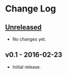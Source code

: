 # Change Log

## [Unreleased]
- No changes yet.

## v0.1 - 2016-02-23
- Initial release.

[Unreleased]: https://github.com/your-name/sibiro/compare/v0.1...HEAD
